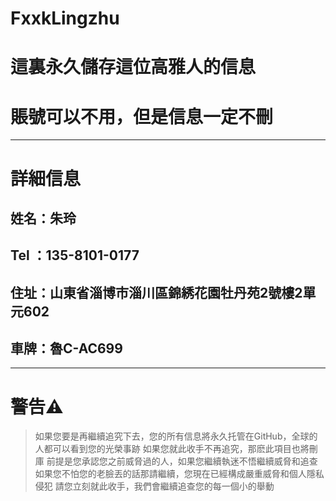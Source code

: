 # FxxkLingzhu
# 這裏永久儲存這位高雅人的信息
# 賬號可以不用，但是信息一定不刪
---

# 詳細信息
## 姓名：朱玲
## Tel ：135-8101-0177
## 住址：山東省淄博市淄川區錦綉花園牡丹苑2號樓2單元602
## 車牌：魯C-AC699

---
# 警告⚠
> 如果您要是再繼續追究下去，您的所有信息將永久托管在GitHub，全球的人都可以看到您的光榮事跡
> 如果您就此收手不再追究，那麽此項目也將刪庫
> 前提是您承認您之前威脅過的人，如果您繼續執迷不悟繼續威脅和追查
> 如果您不怕您的老臉丟的話那請繼續，您現在已經構成嚴重威脅和個人隱私侵犯
> 請您立刻就此收手，我們會繼續追查您的每一個小的舉動
